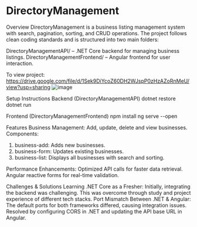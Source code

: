 # DirectoryManagement
Overview
DirectoryManagement is a business listing management system with search, pagination, sorting, and CRUD operations. The project follows clean coding standards and is structured into two main folders:

DirectoryManagementAPI/ – .NET Core backend for managing business listings.
DirectoryManagementFrontend/ – Angular frontend for user interaction.

To view project: https://drive.google.com/file/d/1Sek9DiYcoZ60DH2WJspP0zHzAZoRnMeU/view?usp=sharing
![image](https://github.com/user-attachments/assets/351b4df2-e795-4098-a13c-9a6a81cc7f91)


Setup Instructions
Backend (DirectoryManagementAPI)
dotnet restore
dotnet run

Frontend (DirectoryManagementFrontend)
npm install
ng serve --open


Features
Business Management: Add, update, delete and view businesses.
Components:
1. business-add: Adds new businesses.
2. business-form: Updates existing businesses.
3. business-list: Displays all businesses with search and sorting.

Performance Enhancements:
Optimized API calls for faster data retrieval.
Angular reactive forms for real-time validation.

Challenges & Solutions
Learning .NET Core as a Fresher: Initially, integrating the backend was challenging. This was overcome through study and project experience of different tech stacks.
Port Mismatch Between .NET & Angular: The default ports for both frameworks differed, causing integration issues. Resolved by configuring CORS in .NET and updating the API base URL in Angular.
